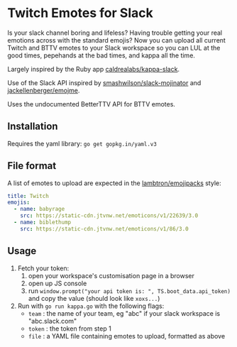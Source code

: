 # Twitch Emotes for Slack
Is your slack channel boring and lifeless? Having trouble getting your real emotions across with the standard emojis?
Now you can upload all current Twitch and BTTV emotes to your Slack workspace so you can LUL at the good times, pepehands at the bad times, and kappa all the time.

Largely inspired by the Ruby app [caldrealabs/kappa-slack](https://github.com/calderalabs/kappa-slack).

Use of the Slack API inspired by [smashwilson/slack-mojinator](https://github.com/smashwilson/slack-emojinator) and [jackellenberger/emojme](https://github.com/jackellenberger/emojme).

Uses the undocumented BetterTTV API for BTTV emotes.

## Installation
Requires the yaml library: `go get gopkg.in/yaml.v3`

## File format
A list of emotes to upload are expected in the [lambtron/emojipacks](https://github.com/lambtron/emojipacks) style:
```yaml
title: Twitch
emojis:
  - name: babyrage
    src: https://static-cdn.jtvnw.net/emoticons/v1/22639/3.0
  - name: biblethump
    src: https://static-cdn.jtvnw.net/emoticons/v1/86/3.0
```

## Usage
1. Fetch your token:
    1. open your workspace's customisation page in a browser
    2. open up JS console
    3. run `window.prompt("your api token is: ", TS.boot_data.api_token)` and copy the value (should look like `xoxs...`)
2. Run with `go run kappa.go` with the following flags:
    - `team` : the name of your team, eg "abc" if your slack workspace is "abc.slack.com"
    - `token` : the token from step 1
    - `file` : a YAML file containing emotes to upload, formatted as above
